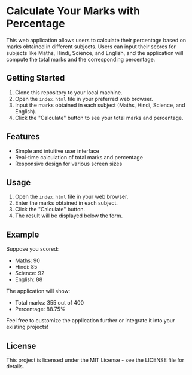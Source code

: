 # Calculate Your Marks with Percentage

This web application allows users to calculate their percentage based on marks obtained in different subjects. Users can input their scores for subjects like Maths, Hindi, Science, and English, and the application will compute the total marks and the corresponding percentage.

## Getting Started

1. Clone this repository to your local machine.
2. Open the `index.html` file in your preferred web browser.
3. Input the marks obtained in each subject (Maths, Hindi, Science, and English).
4. Click the "Calculate" button to see your total marks and percentage.

## Features

- Simple and intuitive user interface
- Real-time calculation of total marks and percentage
- Responsive design for various screen sizes

## Usage

1. Open the `index.html` file in your web browser.
2. Enter the marks obtained in each subject.
3. Click the "Calculate" button.
4. The result will be displayed below the form.

## Example

Suppose you scored:
- Maths: 90
- Hindi: 85
- Science: 92
- English: 88

The application will show:
- Total marks: 355 out of 400
- Percentage: 88.75%

Feel free to customize the application further or integrate it into your existing projects!

## License

This project is licensed under the MIT License - see the LICENSE file for details.
